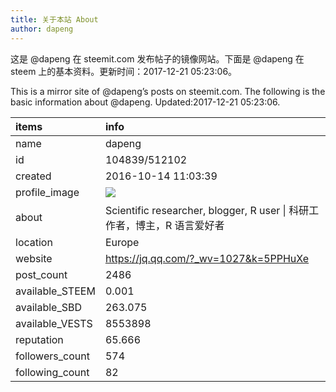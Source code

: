 ```yaml
---
title: 关于本站 About
author: dapeng
---
```


这是 @dapeng 在 steemit.com 发布帖子的镜像网站。下面是 @dapeng 在 steem 上的基本资料。更新时间：2017-12-21 05:23:06。

This is a mirror site of @dapeng’s posts on steemit.com. The following is the basic information about @dapeng. Updated:2017-12-21 05:23:06.



|items           |info                                                                                    |
|:---------------|:---------------------------------------------------------------------------------------|
|name            |dapeng                                                                                  |
|id              |104839/512102                                                                           |
|created         |2016-10-14 11:03:39                                                                     |
|profile_image   |![](http://0.gravatar.com/avatar/6fe1d4ffad212efc7985ecdd4ef9ef77?s=44&d=monsterid&r=g) |
|about           |Scientific researcher, blogger, R user &#124;  科研工作者，博主，R 语言爱好者           |
|location        |Europe                                                                                  |
|website         |https://jq.qq.com/?_wv=1027&k=5PPHuXe                                                   |
|post_count      |2486                                                                                    |
|available_STEEM |0.001                                                                                   |
|available_SBD   |263.075                                                                                 |
|available_VESTS |8553898                                                                                 |
|reputation      |65.666                                                                                  |
|followers_count |574                                                                                     |
|following_count |82                                                                                      |

